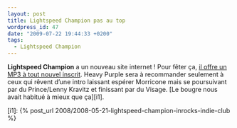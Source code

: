 ```yaml
---
layout: post
title: Lightspeed Champion pas au top
wordpress_id: 47
date: "2009-07-22 19:44:33 +0200"
tags:
  - Lightspeed Champion
---
```


**Lightspeed Champion** a un nouveau site internet ! Pour fêter ça, [il offre un
MP3 à tout nouvel inscrit][1]. Heavy Purple sera à recommander seulement à ceux
qui rêvent d’une intro laissant espérer Morricone mais se poursuivant par du
Prince/Lenny Kravitz et finissant par du Visage. [Le bougre nous avait habitué à
mieux que ça][i1].

[i1]: {% post_url 2008/2008-05-21-lightspeed-champion-inrocks-indie-club %}

[1]:
  https://web.archive.org/web/20090718100338/http://www.lightspeedchampion.com/profiles/blogs/welcome-all-im-almost-a-real
